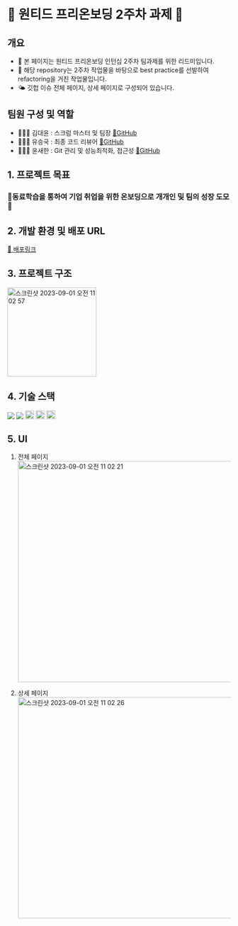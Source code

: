 # 👹 원티드 프리온보딩 2주차 과제 👹

## 개요

- 🦁 본 페이지는 원티드 프리온보딩 인턴십 2주차 팀과제를 위한 리드미입니다.
- 🏨 해당 repository는 2주차 작업물을 바탕으로 best practice를 선발하여 refactoring을 거친 작업물입니다.
- 🌤️ 깃헙 이슈 전체 페이지, 상세 페이지로 구성되어 있습니다.

## 팀원 구성 및 역할

- 🙋🏻‍♀️ 김대윤 : 스크럼 마스터 및 팀장 [🔗GitHub](https://github.com/apeachicetea)
- 🙋🏼‍♂️ 유승국 : 최종 코드 리뷰어 [🔗GitHub](https://github.com/SeungGukYoo)
- 🙋🏼‍♂️ 윤새한 : Git 관리 및 성능최적화, 접근성 [🔗GitHub](https://github.com/ovelute53)

## 1. 프로젝트 목표

### 🎇동료학습을 통하여 기업 취업을 위한 온보딩으로 개개인 및 팀의 성장 도모🎇

## 2. 개발 환경 및 배포 URL

[🔗 배포링크](http://pre-onboarding-12th-2-16.s3-website.ap-northeast-2.amazonaws.com/)

## 3. 프로젝트 구조

<img width="201" alt="스크린샷 2023-09-01 오전 11 02 57" src="https://github.com/wanted-pre-onboarding-16/pre-onboarding-12th-2-16/assets/89075605/8a93ce9d-b796-4f98-b841-5e5d9b536710">

## 4. 기술 스택

<img src="https://img.shields.io/badge/JavaScript-F7DF1E?style=flat-square&logo=javascript&logoColor=black"/> <img src="https://img.shields.io/badge/React-61DAFB?style=flat-square&logo=React&logoColor=black"/> <img height=20 src="https://img.shields.io/badge/redux-toolkit-764ABC?style=for-the-badge&logo=redux&logoColor=white"> <img height=20 src="https://img.shields.io/badge/styled-components-DB7093?style=for-the-badge&logo=styledcomponents&logoColor=white"> <img 
 height=20 src="https://img.shields.io/badge/amazonaws-232F3E?style=for-the-badge&logo=amazonaws&logoColor=white">

## 5. UI

1. 전체 페이지
   <img width="500" alt="스크린샷 2023-09-01 오전 11 02 21" src="https://github.com/wanted-pre-onboarding-16/pre-onboarding-12th-2-16/assets/89075605/fe26c4be-afb4-4bf7-bc93-e55d6e047fe0">

2. 상세 페이지
   <img width="500" alt="스크린샷 2023-09-01 오전 11 02 26" src="https://github.com/wanted-pre-onboarding-16/pre-onboarding-12th-2-16/assets/89075605/ed1351d0-a32d-42d1-9f4b-0d1e385b74cd">
